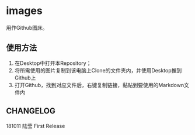 # images

用作Github图床。

## 使用方法
1. 在Desktop中打开本Repository；
2. 将所需使用的图片复制到该电脑上Clone的文件夹内，并使用Desktop推到Github上
3. 打开Github，找到对应文件后，右键复制链接，黏贴到要使用的Markdown文件内

## CHANGELOG
 181011 陆莹 First Release
